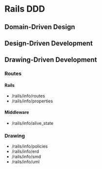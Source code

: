 Rails DDD
=========

## Domain-Driven Design

## Design-Driven Development

## Drawing-Driven Development

### Routes

#### Rails

* /rails/info/routes
* /rails/info/properties

#### Middleware

* /rails/info/alive_state

### Drawing

* /rails/info/policies
* /rails/info/erd
* /rails/info/smd
* /rails/info/uml
